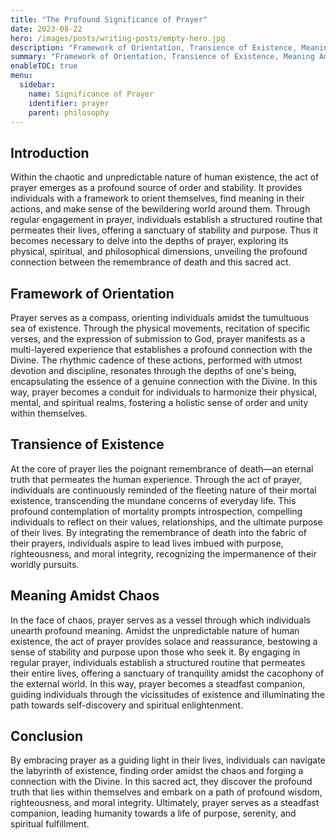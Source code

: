 ```yaml
---
title: "The Profound Significance of Prayer"
date: 2023-08-22
hero: /images/posts/writing-posts/empty-hero.jpg
description: "Framework of Orientation, Transience of Existence, Meaning Amidst Chaos"
summary: "Framework of Orientation, Transience of Existence, Meaning Amidst Chaos"
enableTOC: true
menu:
  sidebar:
    name: Significance of Prayer
    identifier: prayer
    parent: philosophy
---
```


## Introduction
Within the chaotic and unpredictable nature of human existence, the act of prayer emerges as a profound source of order and stability. It provides individuals with a framework to orient themselves, find meaning in their actions, and make sense of the bewildering world around them. Through regular engagement in prayer, individuals establish a structured routine that permeates their lives, offering a sanctuary of stability and purpose. Thus it becomes necessary to delve into the depths of prayer, exploring its physical, spiritual, and philosophical dimensions, unveiling the profound connection between the remembrance of death and this sacred act.

## Framework of Orientation
Prayer serves as a compass, orienting individuals amidst the tumultuous sea of existence. Through the physical movements, recitation of specific verses, and the expression of submission to God, prayer manifests as a multi-layered experience that establishes a profound connection with the Divine. The rhythmic cadence of these actions, performed with utmost devotion and discipline, resonates through the depths of one's being, encapsulating the essence of a genuine connection with the Divine. In this way, prayer becomes a conduit for individuals to harmonize their physical, mental, and spiritual realms, fostering a holistic sense of order and unity within themselves.

## Transience of Existence
At the core of prayer lies the poignant remembrance of death—an eternal truth that permeates the human experience. Through the act of prayer, individuals are continuously reminded of the fleeting nature of their mortal existence, transcending the mundane concerns of everyday life. This profound contemplation of mortality prompts introspection, compelling individuals to reflect on their values, relationships, and the ultimate purpose of their lives. By integrating the remembrance of death into the fabric of their prayers, individuals aspire to lead lives imbued with purpose, righteousness, and moral integrity, recognizing the impermanence of their worldly pursuits.

## Meaning Amidst Chaos
In the face of chaos, prayer serves as a vessel through which individuals unearth profound meaning. Amidst the unpredictable nature of human existence, the act of prayer provides solace and reassurance, bestowing a sense of stability and purpose upon those who seek it. By engaging in regular prayer, individuals establish a structured routine that permeates their entire lives, offering a sanctuary of tranquility amidst the cacophony of the external world. In this way, prayer becomes a steadfast companion, guiding individuals through the vicissitudes of existence and illuminating the path towards self-discovery and spiritual enlightenment.

## Conclusion
By embracing prayer as a guiding light in their lives, individuals can navigate the labyrinth of existence, finding order amidst the chaos and forging a connection with the Divine. In this sacred act, they discover the profound truth that lies within themselves and embark on a path of profound wisdom, righteousness, and moral integrity. Ultimately, prayer serves as a steadfast companion, leading humanity towards a life of purpose, serenity, and spiritual fulfillment.
